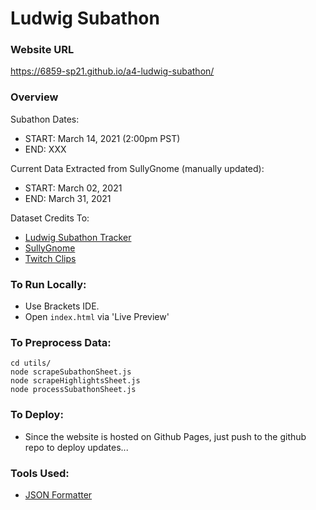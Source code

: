 # Ludwig Subathon

### Website URL
https://6859-sp21.github.io/a4-ludwig-subathon/

### Overview

Subathon Dates:
- START: March 14, 2021 (2:00pm PST) 
- END: XXX

Current Data Extracted from SullyGnome (manually updated):
- START: March 02, 2021
- END: March 31, 2021

Dataset Credits To:
- [Ludwig Subathon Tracker](https://docs.google.com/spreadsheets/d/e/2PACX-1vThvKnVHDeF0iGgL7Bkx6wz_SE2hh2RvxzqEHyqtZvR3H0DXuOwwh5MdwnbzMYvluul97ld364VANqm/pubhtml#)
- [SullyGnome](https://sullygnome.com/channel/ludwig)
- [Twitch Clips](https://docs.google.com/spreadsheets/d/e/2PACX-1vQLW71Ytd45ilfzRnforyZJthghXUickXMZdhY_phG8rAEO7eYqOCTj2u5DlxN0x5s1xP-ondSwf3RD/pubhtml#)

### To Run Locally:

- Use Brackets IDE. 
- Open ```index.html``` via 'Live Preview'

### To Preprocess Data:
```
cd utils/
node scrapeSubathonSheet.js
node scrapeHighlightsSheet.js
node processSubathonSheet.js
```

### To Deploy:

- Since the website is hosted on Github Pages, just push to the github repo to deploy updates...


### Tools Used:
- [JSON Formatter](https://jsonformatter.curiousconcept.com/)
